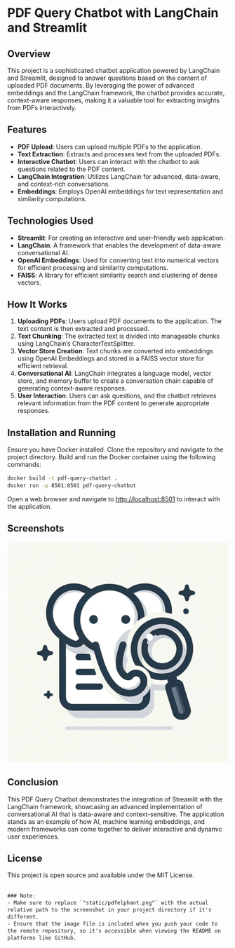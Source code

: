# PDF Query Chatbot with LangChain and Streamlit

## Overview
This project is a sophisticated chatbot application powered by LangChain and Streamlit, designed to answer questions based on the content of uploaded PDF documents. By leveraging the power of advanced embeddings and the LangChain framework, the chatbot provides accurate, context-aware responses, making it a valuable tool for extracting insights from PDFs interactively.

## Features
- **PDF Upload**: Users can upload multiple PDFs to the application.
- **Text Extraction**: Extracts and processes text from the uploaded PDFs.
- **Interactive Chatbot**: Users can interact with the chatbot to ask questions related to the PDF content.
- **LangChain Integration**: Utilizes LangChain for advanced, data-aware, and context-rich conversations.
- **Embeddings**: Employs OpenAI embeddings for text representation and similarity computations.

## Technologies Used
- **Streamlit**: For creating an interactive and user-friendly web application.
- **LangChain**: A framework that enables the development of data-aware conversational AI.
- **OpenAI Embeddings**: Used for converting text into numerical vectors for efficient processing and similarity computations.
- **FAISS**: A library for efficient similarity search and clustering of dense vectors.

## How It Works
1. **Uploading PDFs**: Users upload PDF documents to the application. The text content is then extracted and processed.
2. **Text Chunking**: The extracted text is divided into manageable chunks using LangChain’s CharacterTextSplitter.
3. **Vector Store Creation**: Text chunks are converted into embeddings using OpenAI Embeddings and stored in a FAISS vector store for efficient retrieval.
4. **Conversational AI**: LangChain integrates a language model, vector store, and memory buffer to create a conversation chain capable of generating context-aware responses.
5. **User Interaction**: Users can ask questions, and the chatbot retrieves relevant information from the PDF content to generate appropriate responses.

## Installation and Running
Ensure you have Docker installed. Clone the repository and navigate to the project directory. Build and run the Docker container using the following commands:

```sh
docker build -t pdf-query-chatbot .
docker run -p 8501:8501 pdf-query-chatbot
```

Open a web browser and navigate to [http://localhost:8501](http://localhost:8501) to interact with the application.

## Screenshots
![Screenshot of the application](static/pdfelphant.png)

## Conclusion
This PDF Query Chatbot demonstrates the integration of Streamlit with the LangChain framework, showcasing an advanced implementation of conversational AI that is data-aware and context-sensitive. The application stands as an example of how AI, machine learning embeddings, and modern frameworks can come together to deliver interactive and dynamic user experiences.

## License
This project is open source and available under the MIT License.
```

### Note:
- Make sure to replace `"static/pdfelphant.png"` with the actual relative path to the screenshot in your project directory if it's different.
- Ensure that the image file is included when you push your code to the remote repository, so it's accessible when viewing the README on platforms like GitHub.